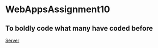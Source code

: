 # WebAppsAssignment10
## To boldly code what many have coded before

[Server](https://wab59boyles.herokuapp.com/)